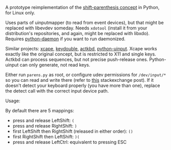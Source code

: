 A prototype reimplementation of the [shift-parenthesis concept](http://stevelosh.com/blog/2012/10/a-modern-space-cadet/#shift-parentheses) in Python, for Linux only.

Uses parts of uinputmapper (to read from event devices), but that might be replaced with libevdev someday. 
Needs `xdotool` (install it from your distribution's repositories, and again, might be replaced with libxdo). 
Requires [python-daemon](https://pypi.python.org/pypi/python-daemon/) if you want to run daemonized.

Similar projects: [xcape](http://github.com/alols/xcape), [keydouble](http://github.com/baskerville/keydouble), [actkbd](http://users.softlab.ece.ntua.gr/~thkala/projects/actkbd/), [python-uinput](http://tjjr.fi/sw/python-uinput). Xcape works exactly like the original concept, but is restricted to X11 and single keys. Actkbd can process sequences, but not precise push-release ones. Python-uinput can only generate, not read keys.

Either run `parens.py` as root, or configure udev permissions for `/dev/input/*` so you can read and write there (refer to [this](http://unix.stackexchange.com/questions/39370/how-to-reload-udev-rules-without-reboot) stackexchange post). If it doesn't detect your keyboard properly (you have more than one), replace the detect call with the correct input device path.

Usage:

By default there are 5 mappings:

* press and release LeftShift: `(`
* press and release RightShift: `)`
* first LeftShift then RightShift (released in either order): `()`
* first RightShift then LeftShift: `)(`
* press and release LeftCtrl: equivalent to pressing ESC
